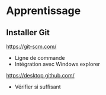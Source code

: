 # Apprentissage

## Installer Git 


https://git-scm.com/
* Ligne de commande 
* Intégration avec Windows explorer

https://desktop.github.com/
* Vérifier si suffisant
